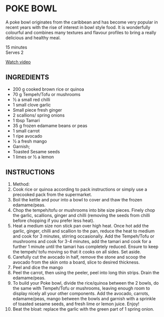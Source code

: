 # POKE BOWL

A poke bowl originates from the caribbean and has become very popular in recent years with the rise of interest in bowl style food. It is wonderfully colourful and combines many textures and flavour profiles to bring a really delicious and healthy meal.

15 minutes  
Serves 2

[Watch video](https://thehappypear.ie/recipes/healthy-poke-bowl/#recipe-video)

## INGREDIENTS
* 200 g cooked brown rice or quinoa
* 70 g Tempeh/Tofu or mushrooms
* ½ a small red chilli
* 1 small clove garlic
* Small piece fresh ginger
* 2 scallions/ spring onions
* 1 tbsp Tamari
* 35 g frozen edamame beans or peas
* 1 small carrot
* 1 ripe avocado
* ½ a fresh mango
* Garnish;
* Toasted Sesame seeds
* 1 limes or ½ a lemon

## INSTRUCTIONS
1. Method:
2. Cook rice or quinoa according to pack instructions or simply use a precooked pack from the supermarket.
3. Boil the kettle and pour into a bowl to cover and thaw the frozen edamame/peas.
4. Chop the tempeh/tofu or mushrooms into bite size pieces. Finely chop the garlic, scallions, ginger and chilli (removing the seeds from chilli before chopping if you prefer less heat).
5. Heat a medium size non stick pan over high heat. Once hot add the garlic, ginger, chilli and scallion to the pan, reduce the heat to medium and cook for 3 minutes, stirring occasionally. Add the Tempeh/Tofu or mushrooms and cook for 3-4 minutes, add the tamari and cook for a further 1 minute until the tamari has completely reduced. Ensure to keep the tempeh/ tofu moving so that it cooks on all sides. Set aside.
6. Carefully cut the avocado in half, remove the stone and scoop the avocado from the skin onto a board, slice to desired thickness.
7. Peel and dice the mango
8. Peel the carrot, then using the peeler, peel into long thin strips. Drain the edamame/peas.
9. To build your Poke bowl, divide the rice/quinoa between the 2 bowls, do the same with Tempeh/Tofu or mushrooms, leaving enough room to display nicely all your other components. Add the avocado, carrots, edamame/peas, mango between the bowls and garnish with a sprinkle of toasted sesame seeds, and fresh lime or lemon juice. Enjoy!
10. Beat the bloat: replace the garlic with the green part of 1 spring onion.
